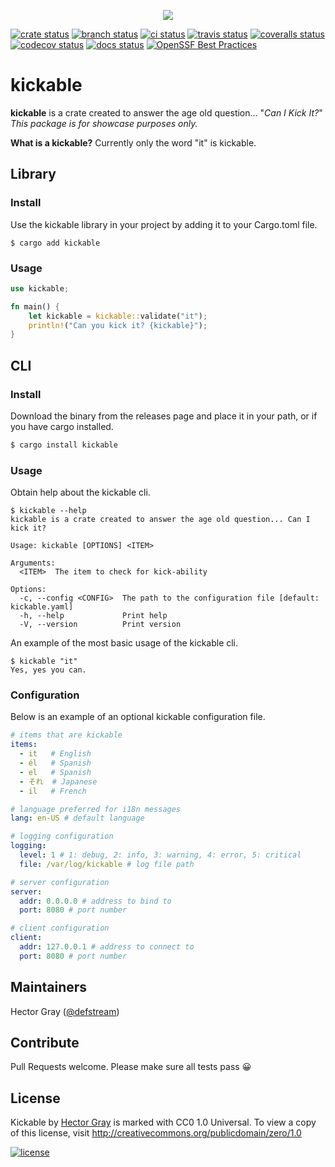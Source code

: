 
<p align="center">
    <img src="https://media2.giphy.com/media/p3R62d6L0WYw0/200w.gif">
</p>

[![crate status](https://img.shields.io/crates/v/kickable.svg)](https://crates.io/crates/kickable)
[![branch status](https://github.com/defstream/kickable-rs/actions/workflows/main.yml/badge.svg?branch=main)](https://github.com/defstream/kickable-rs/actions/workflows/main.yml)
[![ci status](https://dl.circleci.com/status-badge/img/gh/defstream/kickable-rs/tree/main.svg?style=svg)](https://dl.circleci.com/status-badge/redirect/gh/defstream/kickable-rs/tree/main)
[![travis status](https://app.travis-ci.com/defstream/kickable-rs.svg?branch=main)](https://app.travis-ci.com/defstream/kickable-rs)
[![coveralls status](https://coveralls.io/repos/github/defstream/kickable-rs/badge.svg?branch=main)](https://coveralls.io/github/defstream/kickable-rs?branch=main)
[![codecov status](https://codecov.io/gh/defstream/kickable-rs/branch/main/graph/badge.svg?token=JHAZGUBEC8)](https://codecov.io/gh/defstream/kickable-rs)
[![docs status](https://readthedocs.org/projects/kickable-rs/badge/?version=latest)](https://readthedocs.org/projects/kickable-rs)
[![OpenSSF Best Practices](https://bestpractices.coreinfrastructure.org/projects/7146/badge)](https://bestpractices.coreinfrastructure.org/projects/7146)

# kickable
**kickable** is a crate created to answer the age old question... "_Can I Kick It?_"
_This package is for showcase purposes only._

**What is a kickable?**
Currently only the word "it" is kickable.

## Library

### Install

Use the kickable library in your project by adding it to your Cargo.toml file.

```shell
$ cargo add kickable
```

### Usage

```rust
use kickable;

fn main() {
    let kickable = kickable::validate("it");
    println!("Can you kick it? {kickable}");
}
```

## CLI

### Install

Download the binary from the releases page and place it in your path, or if you have cargo installed.

```bash
$ cargo install kickable
```

### Usage
Obtain help about the kickable cli.

```shell
$ kickable --help
kickable is a crate created to answer the age old question... Can I kick it?

Usage: kickable [OPTIONS] <ITEM>

Arguments:
  <ITEM>  The item to check for kick-ability

Options:
  -c, --config <CONFIG>  The path to the configuration file [default: kickable.yaml]
  -h, --help             Print help
  -V, --version          Print version

```

An example of the most basic usage of the kickable cli.
```shell
$ kickable "it"
Yes, yes you can.

```

### Configuration
Below is an example of an optional kickable configuration file. 

```yaml
# items that are kickable
items:
  - it   # English
  - él   # Spanish
  - el   # Spanish
  - それ  # Japanese
  - il   # French

# language preferred for i18n messages
lang: en-US # default language

# logging configuration
logging:
  level: 1 # 1: debug, 2: info, 3: warning, 4: error, 5: critical
  file: /var/log/kickable # log file path

# server configuration
server:
  addr: 0.0.0.0 # address to bind to
  port: 8080 # port number

# client configuration
client:
  addr: 127.0.0.1 # address to connect to
  port: 8080 # port number
```


## Maintainers
Hector Gray (<a href="https://hectorgray.com">@defstream</a>)

## Contribute
Pull Requests welcome. Please make sure all tests pass 😀

## License
Kickable by <a href="https://twitter.com/defstream">Hector Gray</a> is marked with CC0 1.0 Universal. To view a copy of this license, visit http://creativecommons.org/publicdomain/zero/1.0

[![license](https://i.creativecommons.org/p/zero/1.0/88x31.png)](http://creativecommons.org/publicdomain/zero/1.0kickable)

